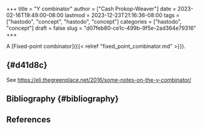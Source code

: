+++
title = "Y combinator"
author = ["Cash Prokop-Weaver"]
date = 2023-02-16T19:49:00-08:00
lastmod = 2023-12-23T21:16:36-08:00
tags = ["hastodo", "concept", "hastodo", "concept"]
categories = ["hastodo", "concept"]
draft = false
slug = "d07feb80-ce1c-499b-9f5e-2ad364e79316"
+++

A [Fixed-point combinator]({{< relref "fixed_point_combinator.md" >}}).


##  {#d41d8c}

See <https://eli.thegreenplace.net/2016/some-notes-on-the-y-combinator/>


## Bibliography {#bibliography}

## References

<style>.csl-entry{text-indent: -1.5em; margin-left: 1.5em;}</style><div class="csl-bib-body">
</div>
